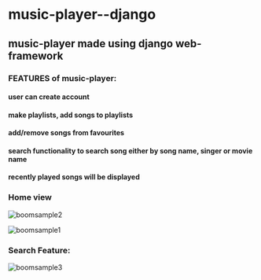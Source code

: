 # music-player--django 
## music-player made using django web-framework 

### FEATURES of music-player:
####  user can create account
####  make playlists, add songs to playlists
####  add/remove songs from favourites
####  search functionality to search song either by song name, singer or movie name
####  recently played songs will be displayed
  
### Home view  
  ![boomsample2](https://user-images.githubusercontent.com/59685556/105637073-7b7d2500-5e91-11eb-97e9-4cbc99829c88.jpg)



![boomsample1](https://user-images.githubusercontent.com/59685556/105637248-81bfd100-5e92-11eb-93aa-52405bf1f870.jpg)




### Search Feature:

![boomsample3](https://user-images.githubusercontent.com/59685556/105637720-df551d00-5e94-11eb-87a6-5e8c2f02ffdc.jpg)
